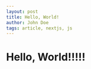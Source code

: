 ```yaml
---
layout: post
title: Hello, World!
author: John Doe
tags: article, nextjs, js
---
```


# Hello, World!!!!!